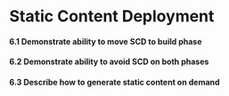 # Static Content Deployment

#### 6.1 Demonstrate ability to move SCD to build phase

#### 6.2 Demonstrate ability to avoid SCD on both phases

#### 6.3 Describe how to generate static content on demand
